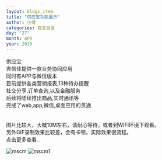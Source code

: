 ```yaml
---
layout: blogs_item
title: "供应宝功能展示"
author: 小傅
categories: 自言自语
day: "27"
month: APR
year: 2015
---
```



供应宝<br>
吉信佳提供一款业务协同应用<br>
同时有APP与微信版本<br>
目前提供各类营销报表,13种待办提醒<br>
社交分享,订单查询,以及金融服务<br>
后续将陆续推出商品,实时通讯等<br>
完成了web,app,微信,桌面应用的贯通<br>
<br><br>
图片比较大，大概10M左右，请耐心等待，或者到WIFI环境下观看。<br>
另外GIF录制效果比较差，会有卡顿，实际效果很流程。<br>
点击更多查看..<br>
<!--more--> 
![mscm](http://7jpqhp.com1.z0.glb.clouddn.com/mscm.gif)
![mscm1](http://7jpqhp.com1.z0.glb.clouddn.com/mscmm.gif)





